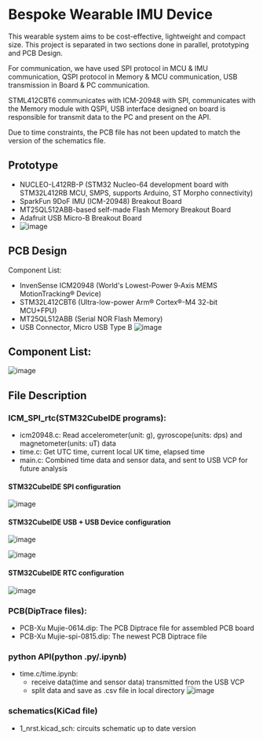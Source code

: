 # Bespoke Wearable IMU Device
This wearable system aims to be cost-effective, lightweight and compact size.
This project is separated in two sections done in parallel, prototyping and PCB Design.

For communication, we have used SPI protocol in MCU & IMU communication, QSPI protocol in Memory & MCU communication, 
USB transmission in Board & PC communication.

STML412CBT6 communicates with ICM-20948 with SPI, communicates with the Memory module with
QSPI, USB interface designed on board is responsible for transmit data to the PC and
present on the API.

Due to time constraints, the PCB file has not been updated to match the version of the schematics file.

## Prototype
- NUCLEO-L412RB-P (STM32 Nucleo-64 development board with STM32L412RB MCU, SMPS, supports Arduino, ST Morpho connectivity)
- SparkFun 9DoF IMU (ICM-20948) Breakout Board
- MT25QL512ABB-based self-made Flash Memory Breakout Board
- Adafruit USB Micro-B Breakout Board
- ![image]()

## PCB Design
Component List:
- InvenSense ICM20948 (World's Lowest-Power 9‑Axis MEMS MotionTracking® Device)
- STM32L412CBT6 (Ultra-low-power Arm® Cortex®-M4 32-bit MCU+FPU)
- MT25QL512ABB (Serial NOR Flash Memory)
- USB Connector, Micro USB Type B
![image]()

## Component List:
![image]()

## File Description
### ICM_SPI_rtc(STM32CubeIDE programs):
- icm20948.c: Read accelerometer(unit: g), gyroscope(units: dps) and magnetometer(units: uT) data
- time.c: Get UTC time, current local UK time, elapsed time
- main.c: Combined time data and sensor data, and sent to USB VCP for future analysis


#### STM32CubeIDE SPI configuration
![image]()

#### STM32CubeIDE USB + USB Device configuration
![image]()

![image]()

#### STM32CubeIDE RTC configuration
![image]()

### PCB(DipTrace files):
- PCB-Xu Mujie-0614.dip: The PCB Diptrace file for assembled PCB board
- PCB-Xu Mujie-spi-0815.dip: The newest PCB Diptrace file

### python API(python .py/.ipynb)
- time.c/time.ipynb:
  - receive data(time and sensor data) transmitted from the USB VCP
  - split data and save as .csv file in local directory
![image]()

### schematics(KiCad file)
- 1_nrst.kicad_sch: circuits schematic up to date version



